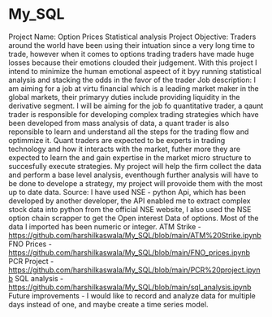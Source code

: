 # My_SQL
Project Name: Option Prices Statistical analysis 
Project Objective: Traders around the world have been using their intuation since a very long time to trade, however when it comes to options trading traders have made huge losses because their emotions clouded their judgement. With this project I intend to minimize the human emotional aspeect of it byy running statistical analysis and stacking the odds in the favor of the trader
Job description: I am aiming for a job at virtu financial which is a leading market maker in the global markets, their primaryy duties include providing liquidity in the derivative segment. I will be aiming for the job fo quantitative trader, a qaunt trader is responsible for developing complex trading strategies which have been developed from mass analysis of data, a quant trader is also reponsible to learn and understand all the steps for the trading flow and optimmize it. Quant traders are expected to be experts in trading technology and how it interacts with the market, futher more they are expected to learn the and gain expertise in the market micro structure to succesfully execute strategies. My project will help the firm collect the data and perform a base level analysis, eventhough further analysis will have to be done to develope a strategy, my project will provoide them with the most up to date data. 
Source: I have used NSE - python Api, which has been developed by another developer, the API enabled me to extract complex stock data into python from the official NSE website, I also used the NSE option chain scrapper to get the Open interest Data of options. Most of the data I imported has been numeric or integer.
ATM Strike - https://github.com/harshilkaswala/My_SQL/blob/main/ATM%20Strike.ipynb
FNO Prices - https://github.com/harshilkaswala/My_SQL/blob/main/FNO_prices.ipynb
PCR Project - https://github.com/harshilkaswala/My_SQL/blob/main/PCR%20project.ipynb
SQL analysis - https://github.com/harshilkaswala/My_SQL/blob/main/sql_analysis.ipynb
Future improvements - I would like to record and analyze data for multiple days instead of one, and maybe create a time series model.

